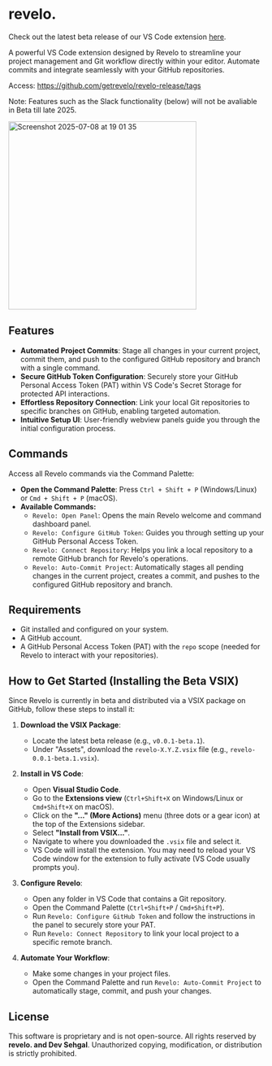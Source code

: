 # revelo. 

Check out the latest beta release of our VS Code extension [here](https://github.com/getrevelo/revelo-release/releases/tag/v0.0.1-beta.1).

A powerful VS Code extension designed by Revelo to streamline your project management and Git workflow directly within your editor. Automate commits and integrate seamlessly with your GitHub repositories.

Access: https://github.com/getrevelo/revelo-release/tags

Note: Features such as the Slack functionality (below) will not be avaliable in Beta till late 2025.

<img width="370" alt="Screenshot 2025-07-08 at 19 01 35" src="https://github.com/user-attachments/assets/d47bd08d-0fb8-4526-99f7-c5c0c57b09f5" />


## Features

-   **Automated Project Commits**: Stage all changes in your current project, commit them, and push to the configured GitHub repository and branch with a single command.
-   **Secure GitHub Token Configuration**: Securely store your GitHub Personal Access Token (PAT) within VS Code's Secret Storage for protected API interactions.
-   **Effortless Repository Connection**: Link your local Git repositories to specific branches on GitHub, enabling targeted automation.
-   **Intuitive Setup UI**: User-friendly webview panels guide you through the initial configuration process.

## Commands

Access all Revelo commands via the Command Palette:

-   **Open the Command Palette**: Press `Ctrl + Shift + P` (Windows/Linux) or `Cmd + Shift + P` (macOS).
-   **Available Commands:**
    -   `Revelo: Open Panel`: Opens the main Revelo welcome and command dashboard panel.
    -   `Revelo: Configure GitHub Token`: Guides you through setting up your GitHub Personal Access Token.
    -   `Revelo: Connect Repository`: Helps you link a local repository to a remote GitHub branch for Revelo's operations.
    -   `Revelo: Auto-Commit Project`: Automatically stages all pending changes in the current project, creates a commit, and pushes to the configured GitHub repository and branch.

## Requirements

-   Git installed and configured on your system.
-   A GitHub account.
-   A GitHub Personal Access Token (PAT) with the `repo` scope (needed for Revelo to interact with your repositories).

## How to Get Started (Installing the Beta VSIX)

Since Revelo is currently in beta and distributed via a VSIX package on GitHub, follow these steps to install it:

1.  **Download the VSIX Package**:
    * Locate the latest beta release (e.g., `v0.0.1-beta.1`).
    * Under "Assets", download the `revelo-X.Y.Z.vsix` file (e.g., `revelo-0.0.1-beta.1.vsix`).

2.  **Install in VS Code**:
    * Open **Visual Studio Code**.
    * Go to the **Extensions view** (`Ctrl+Shift+X` on Windows/Linux or `Cmd+Shift+X` on macOS).
    * Click on the **"..." (More Actions)** menu (three dots or a gear icon) at the top of the Extensions sidebar.
    * Select **"Install from VSIX..."**.
    * Navigate to where you downloaded the `.vsix` file and select it.
    * VS Code will install the extension. You may need to reload your VS Code window for the extension to fully activate (VS Code usually prompts you).

3.  **Configure Revelo**:
    * Open any folder in VS Code that contains a Git repository.
    * Open the Command Palette (`Ctrl+Shift+P` / `Cmd+Shift+P`).
    * Run `Revelo: Configure GitHub Token` and follow the instructions in the panel to securely store your PAT.
    * Run `Revelo: Connect Repository` to link your local project to a specific remote branch.

4.  **Automate Your Workflow**:
    * Make some changes in your project files.
    * Open the Command Palette and run `Revelo: Auto-Commit Project` to automatically stage, commit, and push your changes.

## License

This software is proprietary and is not open-source. All rights reserved by **revelo. and Dev Sehgal**. Unauthorized copying, modification, or distribution is strictly prohibited.


